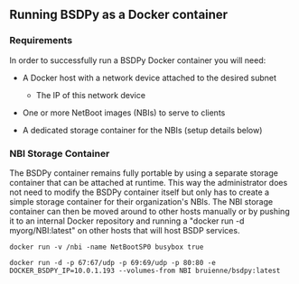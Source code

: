 ## Running BSDPy as a Docker container

### Requirements

In order to successfully run a BSDPy Docker container you will need:

-   A Docker host with a network device attached to the desired subnet

    -   The IP of this network device

-   One or more NetBoot images (NBIs) to serve to clients

-   A dedicated storage container for the NBIs (setup details below)

### NBI Storage Container

The BSDPy container remains fully portable by using a separate storage
container that can be attached at runtime. This way the administrator
does not need to modify the BSDPy container itself but only has to
create a simple storage container for their organization's NBIs. The NBI
storage container can then be moved around to other hosts manually or by
pushing it to an internal Docker repository and running a "docker run -d
myorg/NBI:latest" on other hosts that will host BSDP services.

    docker run -v /nbi -name NetBootSP0 busybox true

    docker run -d -p 67:67/udp -p 69:69/udp -p 80:80 -e DOCKER_BSDPY_IP=10.0.1.193 --volumes-from NBI bruienne/bsdpy:latest
